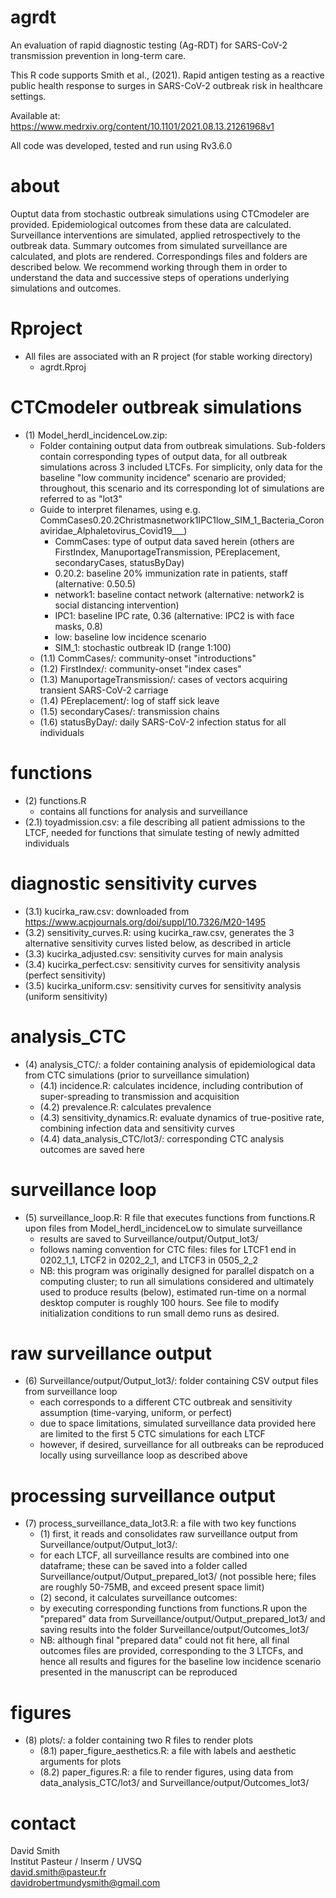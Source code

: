 # agrdt
An evaluation of rapid diagnostic testing (Ag-RDT) for SARS-CoV-2 transmission prevention in long-term care.

This R code supports Smith et al., (2021). Rapid antigen testing as a reactive public health response to surges in SARS-CoV-2 outbreak risk in healthcare settings.

Available at: https://www.medrxiv.org/content/10.1101/2021.08.13.21261968v1

All code was developed, tested and run using Rv3.6.0

# about
Ouptut data from stochastic outbreak simulations using CTCmodeler are provided. Epidemiological outcomes from these data are calculated. Surveillance interventions are simulated, applied retrospectively to the outbreak data. Summary outcomes from simulated surveillance are calculated, and plots are rendered. Correspondings files and folders are described below. We recommend working through them in order to understand the data and successive steps of operations underlying simulations and outcomes.

# Rproject
* All files are associated with an R project (for stable working directory)
  * agrdt.Rproj

# CTCmodeler outbreak simulations
* (1) Model_herdI_incidenceLow.zip:
  *  Folder containing output data from outbreak simulations. Sub-folders contain corresponding types of output data, for all outbreak simulations across 3 included LTCFs. For simplicity, only data for the baseline "low community incidence" scenario are provided; throughout, this scenario and its corresponding lot of simulations are referred to as "lot3"
  *  Guide to interpret filenames, using e.g. CommCases0.20.2Christmasnetwork1IPC1low_SIM_1_Bacteria_Coronaviridae_Alphaletovirus_Covid19___)
		* CommCases: type of output data saved herein (others are FirstIndex, ManuportageTransmission, PEreplacement, secondaryCases, statusByDay)
		* 0.20.2: baseline 20% immunization rate in patients, staff (alternative: 0.50.5)
		* network1: baseline contact network (alternative: network2 is social distancing intervention)
		* IPC1: baseline IPC rate, 0.36 (alternative: IPC2 is with face masks, 0.8) 
		* low: baseline low incidence scenario
		* SIM_1: stochastic outbreak ID (range 1:100)
	* (1.1) CommCases/: community-onset "introductions"
	* (1.2) FirstIndex/: community-onset "index cases" 
	* (1.3) ManuportageTransmission/: cases of vectors acquiring transient SARS-CoV-2 carriage
	* (1.4) PEreplacement/: log of staff sick leave
	* (1.5) secondaryCases/: transmission chains
	* (1.6) statusByDay/: daily SARS-CoV-2 infection status for all individuals

# functions
* (2) functions.R
  * contains all functions for analysis and surveillance
 * (2.1) toyadmission.csv: a file describing all patient admissions to the LTCF, needed for functions that simulate testing of newly admitted individuals  

# diagnostic sensitivity curves
* (3.1) kucirka_raw.csv: downloaded from https://www.acpjournals.org/doi/suppl/10.7326/M20-1495
* (3.2) sensitivity_curves.R: using kucirka_raw.csv, generates the 3 alternative sensitivity curves listed below, as described in article
* (3.3) kucirka_adjusted.csv: sensitivity curves for main analysis 
* (3.4) kucirka_perfect.csv: sensitivity curves for sensitivity analysis (perfect sensitivity)
* (3.5) kucirka_uniform.csv: sensitivity curves for sensitivity analysis (uniform sensitivity)

# analysis_CTC
* (4) analysis_CTC/: a folder containing analysis of epidemiological data from CTC simulations (prior to surveillance simulation)
  * (4.1) incidence.R: calculates incidence, including contribution of super-spreading to transmission and acquisition
  * (4.2) prevalence.R: calculates prevalence
  * (4.3) sensitivity_dynamics.R: evaluate dynamics of true-positive rate, combining infection data and sensitivity curves
  * (4.4) data_analysis_CTC/lot3/: corresponding CTC analysis outcomes are saved here 

# surveillance loop
* (5) surveillance_loop.R: R file that executes functions from functions.R upon files from Model_herdI_incidenceLow to simulate surveillance
  * results are saved to Surveillance/output/Output_lot3/
  * follows naming convention for CTC files: files for LTCF1 end in 0202_1_1, LTCF2 in 0202_2_1, and LTCF3 in 0505_2_2
  * NB: this program was originally designed for parallel dispatch on a computing cluster; to run all simulations considered and ultimately used to produce results (below), estimated run-time on a normal desktop computer is roughly 100 hours. See file to modify initialization conditions to run small demo runs as desired.

# raw surveillance output
* (6) Surveillance/output/Output_lot3/: folder containing CSV output files from surveillance loop
  * each corresponds to a different CTC outbreak and sensitivity assumption (time-varying, uniform, or perfect)
  * due to space limitations, simulated surveillance data provided here are limited to the first 5 CTC simulations for each LTCF
  * however, if desired, surveillance for all outbreaks can be reproduced locally using surveillance loop as described above

# processing surveillance output
* (7) process_surveillance_data_lot3.R: a file with two key functions
  * (1) first, it reads and consolidates raw surveillance output from Surveillance/output/Output_lot3/: 
  * for each LTCF, all surveillance results are combined into one dataframe; these can be saved into a folder called Surveillance/output/Output_prepared_lot3/ (not possible here; files are roughly 50-75MB, and exceed present space limit)
  * (2) second, it calculates surveillance outcomes: 
  * by executing corresponding functions from functions.R upon the "prepared" data from Surveillance/output/Output_prepared_lot3/ and saving results into the folder Surveillance/output/Outcomes_lot3/
  * NB: although final "prepared data" could not fit here, all final outcomes files are provided, corresponding to the 3 LTCFs, and hence all results and figures for the baseline low incidence scenario presented in the manuscript can be reproduced

# figures
* (8) plots/: a folder containing two R files to render plots
  * (8.1) paper_figure_aesthetics.R: a file with labels and aesthetic arguments for plots
  * (8.2) paper_figures.R: a file to render figures, using data from data_analysis_CTC/lot3/ and Surveillance/output/Outcomes_lot3/

# contact
David Smith \
Institut Pasteur / Inserm / UVSQ \
david.smith@pasteur.fr \
davidrobertmundysmith@gmail.com
